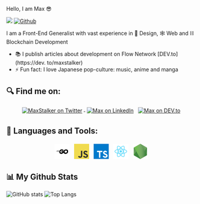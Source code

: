 Hello, I am Max 😎

![](https://visitor-badge.laobi.icu/badge?page_id=MaxStalker)
[![Github](https://img.shields.io/github/followers/MaxStalker?label=Followers&logo=Github)](https://github.com/MaxStalker)


I am a Front-End Generalist with vast experience in 🎨 Design, 🕸 Web and ⛓ Blockchain 
Development
 - 📚 I publish articles about development on Flow Network [DEV.to](https://dev.
   to/maxstalker)
 - ⚡ Fun fact: I love Japanese pop-culture: music, anime and manga

## 🔍 Find me on:
<p align="center">
 <a href="https://twitter.com/MaxStalker" target="_blank" rel="noopener noreferrer"> <img src="https://cdn.jsdelivr.net/npm/simple-icons@v3/icons/twitter.svg" alt="MaxStalker on Twitter" height="40" style="vertical-align:top; margin:4px"> </a>
 <a href="https://www.linkedin.com/in/max-daunarovich/" target="_blank" rel="noopener noreferrer"> <img src="https://cdn.jsdelivr.net/npm/simple-icons@v3/icons/linkedin.svg" alt="Max on LinkedIn" height="40" style="vertical-align:top; margin:4px"></a>
 <a href="https://dev.to/maxstalker" target="_blank" rel="noopener noreferrer"> <img src="https://camo.githubusercontent.com/53ede7ea380d03fa347ad4061200210e486497ce92e000e79cfe1de3534118b7/68747470733a2f2f696d672e736869656c64732e696f2f62616467652f4445562e544f2d2532333041304130412e7376673f267374796c653d666f722d7468652d6261646765266c6f676f3d6465762d646f742d746f266c6f676f436f6c6f723d7768697465" alt="Max on DEV.to" height="40" style="vertical-align:top; margin:4px"></a>
</p>

## 🧰 Languages and Tools:
<p align="center">
<img src="https://raw.githubusercontent.com/github/explore/80688e429a7d4ef2fca1e82350fe8e3517d3494d/topics/go/go.png" alt="Golang" height="40" style="vertical-align:top; margin:4px">
<img src="https://raw.githubusercontent.com/github/explore/80688e429a7d4ef2fca1e82350fe8e3517d3494d/topics/javascript/javascript.png" alt="Javascript" height="40" style="vertical-align:top; margin:4px">
<img src="https://raw.githubusercontent.com/github/explore/80688e429a7d4ef2fca1e82350fe8e3517d3494d/topics/typescript/typescript.png" alt="Javascript" height="40" style="vertical-align:top; margin:4px">
<img src="https://raw.githubusercontent.com/github/explore/80688e429a7d4ef2fca1e82350fe8e3517d3494d/topics/react/react.png" alt="React" height="40" style="vertical-align:top; margin:4px">
<img src="https://raw.githubusercontent.com/github/explore/80688e429a7d4ef2fca1e82350fe8e3517d3494d/topics/nodejs/nodejs.png" alt="Nodejs" height="40" style="vertical-align:top; margin:4px">
</p>

## 📊 My Github Stats
![GitHub stats](https://github-readme-stats.vercel.app/api?username=MaxStalker&show_icons=true&theme=shades-of-purple)
![Top Langs](https://github-readme-stats.vercel.app/api/top-langs/?username=MaxStalker&theme=shades-of-purple)
